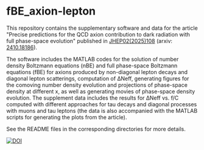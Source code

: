 # fBE_axion-lepton

This repository contains the supplementary software and data for the article "Precise predictions for the QCD axion contribution to dark radiation with full phase-space evolution" published in [JHEP02(2025)108](https://doi.org/10.1007/JHEP02(2025)108) (arxiv: [2410.18186](https://arxiv.org//abs/2410.18186)). 

The software includes the MATLAB codes for the solution of number density Boltzmann equations (nBE) and full phase-space Boltzmann equations (fBE) for axions produced by non-diagonal lepton decays and diagonal lepton scatterings, computation of ∆Neff, generating figures for the comoving number density evolution and projections of phase-space density at different x, as well as generating movies of phase-space density evolution. The supplement data includes the results for ∆Neff vs. f/C computed with different approaches for tau decays and diagonal processes with muons and tau leptons (the data is also accompanied with the MATLAB scripts for generating the plots from the article). 

See the README files in the corresponding directories for more details.

[![DOI](https://zenodo.org/badge/DOI/10.5281/zenodo.14924642.svg)](https://doi.org/10.5281/zenodo.14924642)


